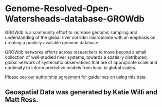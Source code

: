 # Genome-Resolved-Open-Watersheads-database-GROWdb
GROWdb is a community effort to increase genomic sampling and understanding of the global river corridor microbiome with an emphasis on creating a publicly available genome database. 

GROWdb networks efforts across researchers to move beyond a small collection of well-studied river systems, towards a spatially distributed, global network of systematic observations that are of appropriate scale and continuity to inform predictive models from local to global scales. 

Please see [our authorship agreement](https://docs.google.com/document/d/1DcqMnlGiqw3wbqwjtb_i7M4XZdK47ZxN/edit?usp=sharing&ouid=107108008331383885871&rtpof=true&sd=true) for guidelines on using this data. 


## Geospatial Data was generated by Katie Willi and Matt Ross. 
